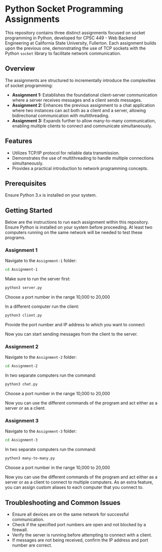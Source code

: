 # Python Socket Programming Assignments

This repository contains three distinct assignments focused on socket programming in Python, developed for CPSC 449 - Web Backend Engineering at California State University, Fullerton. Each assignment builds upon the previous one, demonstrating the use of TCP sockets with the Python `socket` library to facilitate network communication.

## Overview

The assignments are structured to incrementally introduce the complexities of socket programming:

- **Assignment 1:** Establishes the foundational client-server communication where a server receives messages and a client sends messages.
- **Assignment 2:** Enhances the previous assignment to a chat application where two instances can act both as a client and a server, allowing bidirectional communication with multithreading.
- **Assignment 3:** Expands further to allow many-to-many communication, enabling multiple clients to connect and communicate simultaneously.

## Features

- Utilizes TCP/IP protocol for reliable data transmission.
- Demonstrates the use of multithreading to handle multiple connections simultaneously.
- Provides a practical introduction to network programming concepts.

## Prerequisites

Ensure Python 3.x is installed on your system.

## Getting Started

Below are the instructions to run each assignment within this repository. Ensure Python is installed on your system before proceeding. At least two computers running on the same network will be needed to test these programs.

### Assignment 1

Navigate to the `Assignment-1` folder:

```bash
cd Assignment-1
```

Make sure to run the server first:

```bash
python3 server.py
```

Choose a port number in the range 10,000 to 20,000

In a different computer run the client:

```bash
python3 client.py
```

Provide the port number and IP address to which you want to connect

Now you can start sending messages from the client to the server.

### Assignment 2

Navigate to the `Assignment-2` folder:

```bash
cd Assignment-2
```

In two separate computers run the command:

```bash
python3 chat.py
```

Choose a port number in the range 10,000 to 20,000

Now you can use the different commands of the program and act either as a server or as a client.

### Assignment 3

Navigate to the `Assignment-3` folder:

```bash
cd Assignment-3
```

In two separate computers run the command:

```bash
python3 many-to-many.py
```

Choose a port number in the range 10,000 to 20,000

Now you can use the different commands of the program and act either as a server or as a client to connect to multiple computers. As an extra feature, you can assign custom aliases to each computer that you connect to.

## Troubleshooting and Common Issues

- Ensure all devices are on the same network for successful communication.
- Check if the specified port numbers are open and not blocked by a firewall.
- Verify the server is running before attempting to connect with a client.
- If messages are not being received, confirm the IP address and port number are correct.
